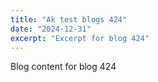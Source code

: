 ```yaml
---
title: "Ak test blogs 424"
date: "2024-12-31"
excerpt: "Excerpt for blog 424"
---
```


Blog content for blog 424